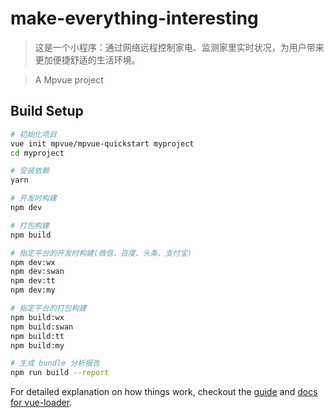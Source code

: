 <!--
 * @Author: your name
 * @Date: 2020-01-11 22:32:29
 * @LastEditTime: 2020-05-07 10:15:03
 * @LastEditors: vuvivian
 * @Description: In User Settings Edit
 * @FilePath: /Make-everything-interesting/README.md
 -->
# make-everything-interesting

> 这是一个小程序：通过网络远程控制家电、监测家里实时状况，为用户带来更加便捷舒适的生活环境。

> A Mpvue project

## Build Setup

``` bash
# 初始化项目
vue init mpvue/mpvue-quickstart myproject
cd myproject

# 安装依赖
yarn

# 开发时构建
npm dev

# 打包构建
npm build

# 指定平台的开发时构建(微信、百度、头条、支付宝)
npm dev:wx
npm dev:swan
npm dev:tt
npm dev:my

# 指定平台的打包构建
npm build:wx
npm build:swan
npm build:tt
npm build:my

# 生成 bundle 分析报告
npm run build --report
```

For detailed explanation on how things work, checkout the [guide](http://vuejs-templates.github.io/webpack/) and [docs for vue-loader](http://vuejs.github.io/vue-loader).
